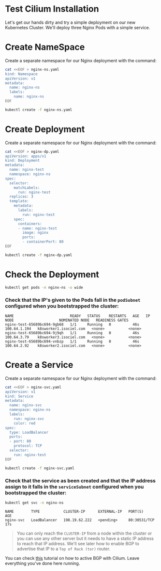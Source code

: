 # Test Cilium Installation
Let's get our hands dirty and try a simple deployment on our new Kubernetes Cluster. We'll deploy three Nginx Pods with a simple service.

# Create NameSpace
Create a separate namespace for our Nginx deployment with the command:
```sh
cat <<EOF > nginx-ns.yaml 
kind: Namespace
apiVersion: v1
metadata:
  name: nginx-ns
  labels:
    name: nginx-ns
EOF
```

```sh
kubectl create -f nginx-ns.yaml
```

# Create Deployment
Create a separate namespace for our Nginx deployment with the command:
```sh
cat <<EOF > nginx-dp.yaml 
apiVersion: apps/v1
kind: Deployment
metadata:
  name: nginx-test
  namespace: nginx-ns
spec:
  selector:
    matchLabels:
      run: nginx-test
  replicas: 3
  template:
    metadata:
      labels:
        run: nginx-test
    spec:
      containers:
      - name: nginx-test
        image: nginx
        ports:
        - containerPort: 80
EOF
```

```sh
kubectl create -f nginx-dp.yaml
```

# Check the Deployment
```sh
kubectl get pods -n nginx-ns -o wide
```

### Check that the IP's given to the Pods fall in the `podSubnet` configured when you bootstrapped the cluster:
```
NAME                          READY   STATUS    RESTARTS   AGE   IP             NODE                     NOMINATED NODE   READINESS GATES
nginx-test-65689bc694-9gb68   1/1     Running   0          46s   100.64.1.194   k8sworker1.isociel.com   <none>           <none>
nginx-test-65689bc694-9j9qh   1/1     Running   0          46s   100.64.3.79    k8sworker3.isociel.com   <none>           <none>
nginx-test-65689bc694-vnbzp   1/1     Running   0          46s   100.64.2.92    k8sworker2.isociel.com   <none>           <none>
```

# Create a Service
Create a separate namespace for our Nginx deployment with the command:
```sh
cat <<EOF > nginx-svc.yaml 
apiVersion: v1
kind: Service
metadata:
  name: nginx-svc
  namespace: nginx-ns
  labels:
    run: nginx-svc
    color: red
spec:
  type: LoadBalancer
  ports:
  - port: 80
    protocol: TCP
  selector:
    run: nginx-test
EOF
```

```sh
kubectl create -f nginx-svc.yaml
```

### Check that the service as been created and that the IP address assign to it falls in the `serviceSubnet` configured when you bootstrapped the cluster:
```sh
kubectl get svc -n nginx-ns
```

```
NAME        TYPE           CLUSTER-IP      EXTERNAL-IP   PORT(S)        AGE
nginx-svc   LoadBalancer   198.19.62.222   <pending>     80:30531/TCP   17s
```

>You can only reach the `CLUSTER-IP` from a node within the cluster or you can use any other server but it needs to have a static IP address to reach that IP address. We'll see later how to enable BGP to advertise that IP to a `Top of Rack (tor)` router.

You can check [this](08-BGP.md) tutorial on how to active BGP with Cilium. Leave everything you've done here running.
